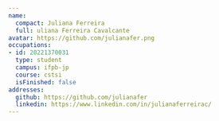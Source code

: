 ```yaml
---
name:
  compact: Juliana Ferreira
  full: uliana Ferreira Cavalcante
avatar: https://github.com/julianafer.png
occupations:
- id: 20221370031
  type: student
  campus: ifpb-jp
  course: cstsi
  isFinished: false
addresses:
  github: https://github.com/julianafer
  linkedin: https://www.linkedin.com/in/julianaferreirac/
---
```

